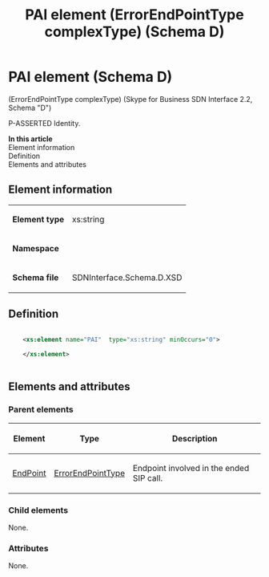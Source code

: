 ﻿---
title: PAI element (ErrorEndPointType complexType) (Schema D)
description: Describes the Schema D iteration of the PAI elemetn (ErrorEndPointType complexType) and provides the element's definition, parent elements, and information.
TOCTitle: PAI element (ErrorEndPointType complexType)
ms:assetid: c6d816c1-e79a-37ae-29e2-75ea82ad0eab
ms:mtpsurl: https://msdn.microsoft.com/library/Mt170938(v=office.16)
ms:contentKeyID: 65855513
ms.date: 08/24/2015
mtps_version: v=office.16
dev_langs:
- xml
---

# PAI element (Schema D)

(ErrorEndPointType complexType) (Skype for Business SDN Interface 2.2, Schema "D")

P-ASSERTED Identity.


**In this article**  
Element information  
Definition  
Elements and attributes  

## Element information

<table>
<colgroup>
<col />
<col />
</colgroup>
<tbody>
<tr class="odd">
<td><p><strong>Element type</strong></p></td>
<td><p>xs:string</p></td>
</tr>
<tr class="even">
<td><p><strong>Namespace</strong></p></td>
<td><p></p></td>
</tr>
<tr class="odd">
<td><p><strong>Schema file</strong></p></td>
<td><p>SDNInterface.Schema.D.XSD</p></td>
</tr>
</tbody>
</table>


## Definition

```xml

    <xs:element name="PAI"  type="xs:string" minOccurs="0">
    
    </xs:element>
  
```

## Elements and attributes

### Parent elements

<table>
<colgroup>
<col />
<col />
<col />
</colgroup>
<thead>
<tr class="header">
<th><p>Element</p></th>
<th><p>Type</p></th>
<th><p>Description</p></th>
</tr>
</thead>
<tbody>
<tr class="odd">
<td><p><a href="endpoint-element-errortype-complextype-skype-for-business-sdn-interface-2-2-schema-d.md">EndPoint</a></p></td>
<td><p><a href="errorendpointtype-complextype-skype-for-business-sdn-interface-2-2-schema-d.md">ErrorEndPointType</a></p></td>
<td><p>Endpoint involved in the ended SIP call.</p></td>
</tr>
</tbody>
</table>


### Child elements

None.

### Attributes

None.

